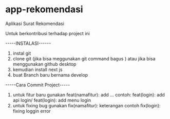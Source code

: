 # app-rekomendasi
Aplikasi Surat Rekomendasi

Untuk berkontribusi terhadap project ini 

-----INSTALASI------
1. instal git
2. clone git (jika bisa meggunakan git command bagus ) atau jika bisa menggunakan github desktop
3. kemudian install next js
4. buat Branch baru bernama develop


-----Cara Commit Project-----
1. untuk fitur baru gunakan feat(namafitur): add ... contoh: feat(login): add api login/ feat(login): add menu login
2. untuk fixing bug gunakan fix(namafitur): keterangan contoh fix(login): fixing loggin error


